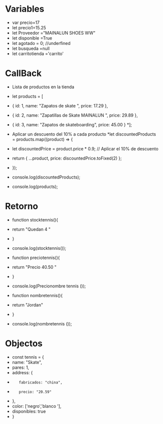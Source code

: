 # Variables
- var precio=17
- let precio1=15.25
- let Proveedor ="MAINALUN SHOES WW"
- let disponible =True
- let agotado = 0; //underfined
- let busqueda =null
- let carritotienda ='carrito'
  
# CallBack
- Lista de productos en la tienda
* let products = [
*  { id: 1, name: "Zapatos de skate ", price: 17.29 },
*  { id: 2, name: "Zapatillas de Skate MAINALUN ", price: 29.89 },
*  { id: 3, name: "Zapatos de skateboarding", price: 45.00 }
*];

* Aplicar un descuento del 10% a cada producto
*let discountedProducts = products.map((product) => {
*  let discountedPrice = product.price * 0.9; // Aplicar el 10% de descuento
*  return { ...product, price: discountedPrice.toFixed(2) };
* });

* console.log(discountedProducts);
* console.log(products);

# Retorno
* function stocktennis(){
*    return "Quedan 4 " 
* }
* console.log(stocktennis());

* function preciotennis(){
*    return "Precio 40.50 " 
* }
* console.log(Precionombre tennis ());


* function nombretennis(){
*    return "Jordan" 
* }
* console.log(nombretennis ());

# Objectos
- const tennis = {
-    name: "Skate",
-    pares: 1,
-    address: {
-        fabricados: "china",
-        precio: "20.59"
-    },
-    color: ['negro','blanco '],
-    disponibles: true          
- }



